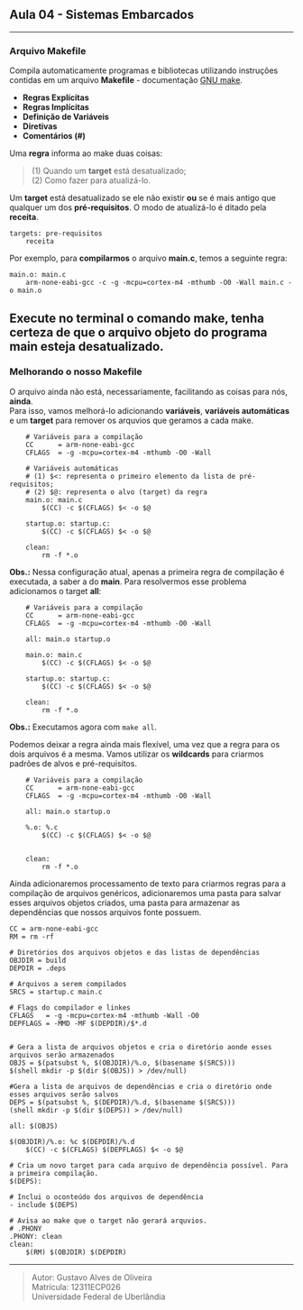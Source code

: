## Aula 04 - Sistemas Embarcados
---
### Arquivo Makefile

Compila automaticamente programas e bibliotecas utilizando instruções contidas em um arquivo **Makefile** - documentação [GNU make](https://www.gnu.org/software/make/manual/html_node/index.html). 

- **Regras Explícitas**
- **Regras Implícitas**
- **Definição de Variáveis**
- **Diretivas**
- **Comentários (#)**

Uma **regra** informa ao make duas coisas:
>(1) Quando um **target** está desatualizado;\
(2) Como fazer para atualizá-lo.


Um **target** está desatualizado se ele não existir **ou** se é mais antigo que qualquer um dos **pré-requisitos**. O modo de atualizá-lo é ditado pela **receita**.

```
targets: pre-requisitos
    receita
```

Por exemplo, para **compilarmos** o arquivo **main.c**, temos a seguinte regra:
```
main.o: main.c
    arm-none-eabi-gcc -c -g -mcpu=cortex-m4 -mthumb -O0 -Wall main.c -o main.o
```

Execute no terminal o comando **make**, tenha certeza de que o arquivo objeto do programa **main** esteja desatualizado.
---
### Melhorando o nosso Makefile

O arquivo ainda não está, necessariamente, facilitando as coisas para nós, **ainda**.\
Para isso, vamos melhorá-lo adicionando **variáveis**, **variáveis automáticas** e um **target** para remover os arquvios que geramos a cada make.

```
    # Variáveis para a compilação
    CC      = arm-none-eabi-gcc
    CFLAGS  = -g -mcpu=cortex-m4 -mthumb -O0 -Wall

    # Variáveis automáticas
    # (1) $<: representa o primeiro elemento da lista de pré-requisitos;
    # (2) $@: representa o alvo (target) da regra
    main.o: main.c
        $(CC) -c $(CFLAGS) $< -o $@

    startup.o: startup.c:
        $(CC) -c $(CFLAGS) $< -o $@

    clean:
        rm -f *.o
```

**Obs.:** Nessa configuração atual, apenas a primeira regra de compilação é executada, a saber a do **main**. Para resolvermos esse problema adicionamos o target **all**:

```
    # Variáveis para a compilação
    CC      = arm-none-eabi-gcc
    CFLAGS  = -g -mcpu=cortex-m4 -mthumb -O0 -Wall

    all: main.o startup.o

    main.o: main.c
        $(CC) -c $(CFLAGS) $< -o $@

    startup.o: startup.c:
        $(CC) -c $(CFLAGS) $< -o $@

    clean:
        rm -f *.o
```
**Obs.:** Executamos agora com `make all`.


Podemos deixar a regra ainda mais flexível, uma vez que a regra para os dois arquivos é a mesma. Vamos utilizar os **wildcards** para criarmos padrões de alvos e pré-requisitos.
```
    # Variáveis para a compilação
    CC      = arm-none-eabi-gcc
    CFLAGS  = -g -mcpu=cortex-m4 -mthumb -O0 -Wall

    all: main.o startup.o

    %.o: %.c
        $(CC) -c $(CFLAGS) $< -o $@


    clean:
        rm -f *.o
```

Ainda adicionaremos processamento de texto para criarmos regras para a compilação de arquivos genéricos, adicionaremos uma pasta para salvar esses arquivos objetos criados, uma pasta para armazenar as dependências que nossos arquivos fonte possuem.

```
CC = arm-none-eabi-gcc
RM = rm -rf

# Diretórios dos arquivos objetos e das listas de dependências
OBJDIR = build
DEPDIR = .deps

# Arquivos a serem compilados
SRCS = startup.c main.c

# Flags do compilador e linkes
CFLAGS   = -g -mcpu=cortex-m4 -mthumb -Wall -O0
DEPFLAGS = -MMD -MF $(DEPDIR)/$*.d


# Gera a lista de arquivos objetos e cria o diretório aonde esses arquivos serão armazenados
OBJS = $(patsubst %, $(OBJDIR)/%.o, $(basename $(SRCS)))
$(shell mkdir -p $(dir $(OBJS)) > /dev/null)

#Gera a lista de arquivos de dependências e cria o diretório onde esses arquivos serão salvos
DEPS = $(patsubst %, $(DEPDIR)/%.d, $(basename $(SRCS)))
(shell mkdir -p $(dir $(DEPS)) > /dev/null)

all: $(OBJS)

$(OBJDIR)/%.o: %c $(DEPDIR)/%.d
    $(CC) -c $(CFLAGS) $(DEPFLAGS) $< -o $@

# Cria um novo target para cada arquivo de dependência possível. Para a primeira compilação.
$(DEPS):

# Inclui o oconteúdo dos arquivos de dependência
- include $(DEPS)

# Avisa ao make que o target não gerará arquvios.
# .PHONY
.PHONY: clean
clean:
    $(RM) $(OBJDIR) $(DEPDIR)

```

---
> Autor: Gustavo Alves de Oliveira\
Matrícula: 12311ECP026\
Universidade Federal de Uberlândia


